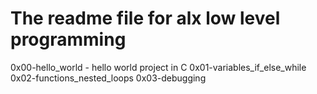 # The readme file for alx low level programming
0x00-hello_world - hello world project in C
0x01-variables_if_else_while
0x02-functions_nested_loops
0x03-debugging
